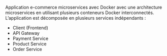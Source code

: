 Application e-commerce microservices avec Docker avec une architecture microservices en utilisant plusieurs conteneurs Docker interconnectés.
L’application est décomposée en plusieurs services indépendants :
- Client (Frontend) 
- API Gateway 
- Payment Service
- Product Service
- Order Service

